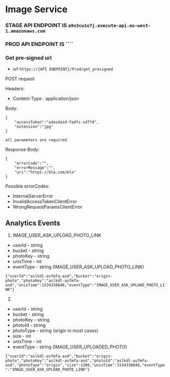 # Image Service

### STAGE API ENDPOINT IS ``a9o3cw1o7j.execute-api.eu-west-1.amazonaws.com``
### PROD API ENDPOINT IS ````


### Get pre-signed url

* url ``https://{API ENDPOINT}/Prod/get_presigned``

POST request

Headers:

* Content-Type : application/json

Body:

    {
        "accessToken":"adasdasd-fadfs-sdffd",
        "extension":"jpg"
    }
    
    all parameters are required
    
 Response Body:
 
    {
        "errorCode":"",
        "errorMessage":"",
        "uri":"https://bla.com/bla"
    }
    
Possible errorCodes:

* InternalServerError
* InvalidAccessTokenClientError
* WrongRequestParamsClientError

## Analytics Events

1. IMAGE_USER_ASK_UPLOAD_PHOTO_LINK

* userId - string
* bucket - string
* photoKey - string
* unixTime - int
* eventType - string (IMAGE_USER_ASK_UPLOAD_PHOTO_LINK)

`{"userId":"aslkdl-asfmfa-asd","bucket":"origin-photo","photoKey":"aslkdl-asfmfa-asd","unixTime":1534338646,"eventType":"IMAGE_USER_ASK_UPLOAD_PHOTO_LINK"}`

2.

* userId - string
* bucket - string
* photoKey - string
* photoId - string
* photoType - string (origin in most cases)
* size - int
* unixTime - int
* eventType - string (IMAGE_USER_UPLOADED_PHOTO)

`{"userId":"aslkdl-asfmfa-asd","bucket":"origin-photo","photoKey":"aslkdl-asfmfa-asd","photoId":"aslkdl-asfmfa-asd","photoType":"origin","size":1200,"unixTime":1534338646,"eventType":"IMAGE_USER_ASK_UPLOAD_PHOTO_LINK"}`
